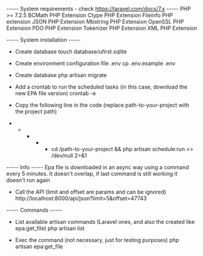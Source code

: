 
----- System requirements - check https://laravel.com/docs/7.x -----
    PHP >= 7.2.5
    BCMath PHP Extension
    Ctype PHP Extension
    Fileinfo PHP extension
    JSON PHP Extension
    Mbstring PHP Extension
    OpenSSL PHP Extension
    PDO PHP Extension
    Tokenizer PHP Extension
    XML PHP Extension

----- System installation -----

- Create database
    touch database/ufirst.sqlite

- Create environment configuration file .env
    cp .env.example .env

- Create database
    php artisan migrate

- Add a crontab to run the scheduled tasks (in this case, download the new EPA file version)
    crontab -e
- Copy the following line in the code (replace path-to-your-project with the project path)  
* * * * * cd /path-to-your-project && php artisan schedule:run >> /dev/null 2>&1

----- Info -----
Epa file is downloaded in an async way using a command every 5 minutes.
It doesn't overlap, if last command is still working it doesn't run again

- Call the API (limit and offset are params and can be ignored)
    http://localhost:8000/api/json?limit=5&offset=47743

----- Commands -----
- List available artisan commands (Laravel ones, and also the created like epa:get_file) 
    php artisan list

- Exec the command (not necessary, just for testing purposes) 
    php artisan epa:get_file

